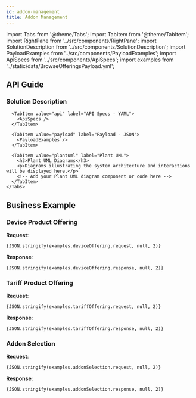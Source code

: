 ```yaml
---
id: addon-management
title: Addon Management
---
```



import Tabs from '@theme/Tabs';
import TabItem from '@theme/TabItem';
import RightPane from '../src/components/RightPane'; 
import SolutionDescription from '../src/components/SolutionDescription';
import PayloadExamples from '../src/components/PayloadExamples';
import ApiSpecs from '../src/components/ApiSpecs';
import examples from '../static/data/BrowseOfferingsPayload.yml'; 

## API Guide

<div className="container">
  <div className="tabs-pane">
    <Tabs>
      <TabItem value="description" label="Solution Description" default>
        <h3>Solution Description</h3>
        <SolutionDescription 
          initialText={`To display the Addons.`} 
        />
      </TabItem>

      <TabItem value="api" label="API Specs - YAML">
        <ApiSpecs /> 
      </TabItem>

      <TabItem value="payload" label="Payload - JSON">
        <PayloadExamples />  
      </TabItem>

      <TabItem value="plantuml" label="Plant UML">
        <h3>Plant UML Diagrams</h3>
        <p>Diagrams illustrating the system architecture and interactions will be displayed here.</p>
        <!-- Add your Plant UML diagram component or code here -->
      </TabItem>
    </Tabs>
  </div>
</div>


## Business Example 

### Device Product Offering

**Request**:
<pre>
<code>{JSON.stringify(examples.deviceOffering.request, null, 2)}</code>
</pre>

**Response**:
<pre>
<code>{JSON.stringify(examples.deviceOffering.response, null, 2)}</code>
</pre>

### Tariff Product Offering

**Request**:
<pre>
<code>{JSON.stringify(examples.tariffOffering.request, null, 2)}</code>
</pre>

**Response**:
<pre>
<code>{JSON.stringify(examples.tariffOffering.response, null, 2)}</code>
</pre>

### Addon Selection

**Request**:
<pre>
<code>{JSON.stringify(examples.addonSelection.request, null, 2)}</code>
</pre>

**Response**:
<pre>
<code>{JSON.stringify(examples.addonSelection.response, null, 2)}</code>
</pre>